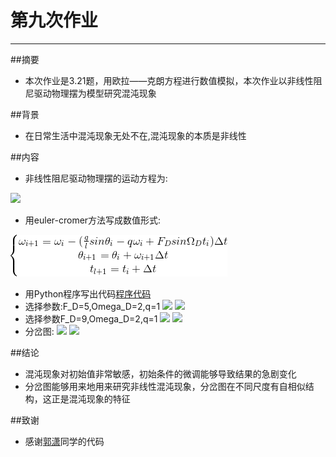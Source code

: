 # 第九次作业



---

##摘要
* 本次作业是3.21题，用欧拉——克朗方程进行数值模拟，本次作业以非线性阻尼驱动物理摆为模型研究混沌现象

##背景
* 在日常生活中混沌现象无处不在,混沌现象的本质是非线性

##内容
- 非线性阻尼驱动物理摆的运动方程为:

![](https://github.com/computationalphysics2013301020107/computationalphysics_N2013301020107/blob/master/chapter3/%E5%85%AC%E5%BC%8F5.png)
- 用euler-cromer方法写成数值形式:

![此处输入图片的描述][1]
                                 
- 用Python程序写出代码[程序代码](https://github.com/computationalphysics2013301020107/computationalphysics_N2013301020107/blob/master/chapter3/9.1.py)
- 选择参数:F_D=5,Omega_D=2,q=1
![](https://github.com/computationalphysics2013301020107/computationalphysics_N2013301020107/blob/master/chapter3/pp1.png)
![](https://github.com/computationalphysics2013301020107/computationalphysics_N2013301020107/blob/master/chapter3/pp%20phase%20diagram1.png)
- 选择参数F_D=9,Omega_D=2,q=1 
![](https://github.com/computationalphysics2013301020107/computationalphysics_N2013301020107/blob/master/chapter3/pp3.png)
![](https://github.com/computationalphysics2013301020107/computationalphysics_N2013301020107/blob/master/chapter3/pp%20phase%20diagram7.png)
- 分岔图:
![](https://github.com/computationalphysics2013301020107/computationalphysics_N2013301020107/blob/master/chapter3/bifurcation%20diagram1.png)
![](https://github.com/computationalphysics2013301020107/computationalphysics_N2013301020107/blob/master/chapter3/bifurcation%20diagram2.png)
 
##结论
* 混沌现象对初始值非常敏感，初始条件的微调能够导致结果的急剧变化
* 分岔图能够用来地用来研究非线性混沌现象，分岔图在不同尺度有自相似结构，这正是混沌现象的特征


 
##致谢
- 感谢[郭潇][2]同学的代码


  [1]: https://github.com/Adener/picture/blob/master/%E7%AC%AC%E4%B9%9D%E6%AC%A1%E4%BD%9C%E4%B8%9A2gif.gif
  [2]: https://github.com/guoxiaowhu/computationalphysics_N2013301020099
